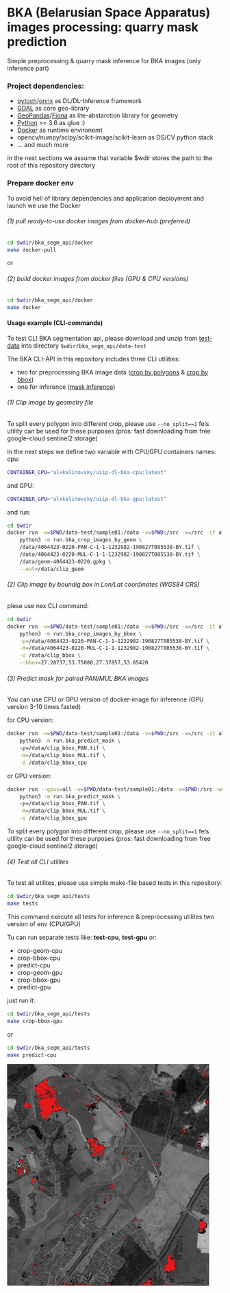 # BKA (Belarusian Space Apparatus) images processing: quarry mask prediction

Simple preprocessing & quarry mask inference for BKA images (only inference part)


### Project dependencies:
 - [pytoch](pytorch.org)/[onnx](onnx.ai) as DL/DL-Inference framework 
 - [GDAL](gdal.org) as core geo-library
 - [GeoPandas](geopandas.org)/[Fiona](fiona.readthedocs.io) as lite-abstarction library for geometry
 - [Python](python.org) >= 3.6 as glue :)
 - [Docker](docker.io) as runtime environemt
 - opencv/numpy/scipy/scikit-image/scikit-learn as DS/CV python stack
 - ... and much more


In the next sections we assume that variable $wdir stores the path to the root of this repository directory

### Prepare docker env
To avoid hell of library dependencies and
application deployment and launch we use the Docker

###### (1) pull ready-to-use docker images from docker-hub (preferred)

```bash
cd $wdir/bka_segm_api/docker
make docker-pull

```

or
###### (2) build docker images from docker files (GPU & CPU versions)

```bash
cd $wdir/bka_segm_api/docker
make docker

```

#### Usage example (CLI-commands)

To test CLI BKA segmentation api, please download and unzip from
[test-data](https://yadi.sk/d/XO0RSBOwHrQw5g) into directory ```$wdir/bka_segm_api/data-test```  


The BKA CLI-API in this repository includes three CLI utilities:
- two for preprocessing BKA image data ([crop by polygons](../run/bka_crop_images_by_geom.py) &  [crop by bbox](../run/bka_crop_images_by_geom.py))
- one for inference ([mask inference](../run/bka_predict_mask.py))



###### (1) Clip image by geometry file
To split every polygon into different crop, please use ```--no_split==1```
fels utility can be used for these purposes
(pros: fast downloading from free google-cloud sentinel2 storage)

In the next steps we define two variable with CPU/GPU containers names:
cpu:
```bash
CONTAINER_CPU="alxkalinovsky/uiip-dl-bka-cpu:latest"
```
and GPU:
```bash
CONTAINER_GPU="alxkalinovsky/uiip-dl-bka-gpu:latest"
```

and run: 
```bash
cd $wdir
docker run -v=$PWD/data-test/sample01:/data -v=$PWD:/src -w=/src -it alxkalinovsky/uiip-dl-bka-cpu:latest \
    python3 -m run.bka_crop_images_by_geom \
    /data/4064423-0220-PAN-C-1-1-1232982-190827T085538-BY.tif \
    /data/4064423-0220-MUL-C-1-1-1232982-190827T085538-BY.tif \
    /data/geom-4064423-0220.gpkg \
    --out=/data/clip_geom
```


###### (2) Clip image by boundig box in Lon/Lat coordinates (WGS84 CRS)

plese use nex CLI command:

```bash
cd $wdir
docker run -v=$PWD/data-test/sample01:/data -v=$PWD:/src -w=/src -it alxkalinovsky/uiip-dl-bka-cpu:latest \
	python3 -m run.bka_crop_images_by_bbox \
	-p=/data/4064423-0220-PAN-C-1-1-1232982-190827T085538-BY.tif \
    -m=/data/4064423-0220-MUL-C-1-1-1232982-190827T085538-BY.tif \
    -o /data/clip_bbox \
    --bbox=27.28737,53.75080,27.37857,53.85420
```


###### (3) Predict mask for paired PAN/MUL BKA images

You can use CPU or GPU version of docker-image for inference (GPU version 3-10 times fasted)

for CPU version:

```bash
docker run -v=$PWD/data-test/sample01:/data -v=$PWD:/src -w=/src -it alxkalinovsky/uiip-dl-bka-cpu:latest \
    python3 -m run.bka_predict_mask \ 
    -p=/data/clip_bbox_PAN.tif \
    -m=/data/clip_bbox_MUL.tif \
    -o /data/clip_bbox_cpu
```


or GPU version:
```bash
docker run --gpus=all -v=$PWD/data-test/sample01:/data -v=$PWD:/src -w=/src -it alxkalinovsky/uiip-dl-bka-gpu:latest \
    python3 -m run.bka_predict_mask \ 
    -p=/data/clip_bbox_PAN.tif \
    -m=/data/clip_bbox_MUL.tif \
    -o /data/clip_bbox_gpu
```


To split every polygon into different crop, please use ```--no_split==1```
fels utility can be used for these purposes
(pros: fast downloading from free google-cloud sentinel2 storage)


###### (4) Test all CLI utilites

To test all utilites, please use simple make-file based tests in this repository:

```bash
cd $wdir/bka_segm_api/tests
make tests
```

This command execute all tests for inference & preprocessing utilites two version of env (CPU/GPU) 

Tu can run separate tests like: **test-cpu**, **test-gpu** or:
 - crop-geom-cpu
 - crop-bbox-cpu
 - predict-cpu
 - crop-geom-gpu
 - crop-bbox-gpu
 - predict-gpu

just run it:

```bash
cd $wdir/bka_segm_api/tests
make crop-bbox-gpu
```

or 

```bash
cd $wdir/bka_segm_api/tests
make predict-cpu
```

![exmaple-pmap](img/example1.png)